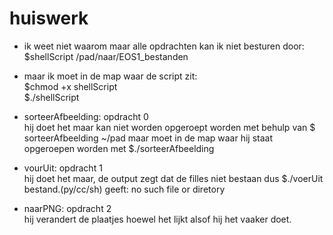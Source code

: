 # huiswerk

* ik weet niet waarom maar alle opdrachten kan ik niet besturen door: <br>
$shellScript /pad/naar/EOS1_bestanden
* maar ik moet in de map waar de script zit: <br>
$chmod +x shellScript <br>
$./shellScript

* sorteerAfbeelding: opdracht 0 <br>
hij doet het maar kan niet worden opgeroept worden met behulp van $ sorteerAfbeelding ~/pad maar moet in de map waar hij staat opgeroepen worden met $./sorteerAfbeelding

* vourUit: opdracht 1 <br>
hij doet het maar, de output zegt dat de filles niet bestaan dus $./voerUit bestand.(py/cc/sh) geeft: no such file or diretory

* naarPNG: opdracht 2 <br>
hij verandert de plaatjes hoewel het lijkt alsof hij het vaaker doet.
